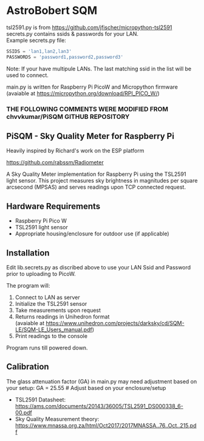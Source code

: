 # AstroBobert SQM
tsl2591.py is from https://github.com/jfischer/micropython-tsl2591  
secrets.py contains ssids & passwords for your LAN.  
Example secrets.py file:

```python
SSIDS = 'lan1,lan2,lan3'  
PASSWORDS = 'password1,password2,password3'
```

Note: If your have multipule LANs. The last matching ssid in the list will be used to connect.  

main.py is written for Raspberry Pi PicoW and Micropython firmware  
(avaiable at https://micropython.org/download/RPI_PICO_W/)  

### THE FOLLOWING COMMENTS WERE MODIFIED FROM chvvkumar/PiSQM GITHUB REPOSITORY
## PiSQM - Sky Quality Meter for Raspberry Pi
Heavily inspired by Richard's work on the ESP platform

https://github.com/rabssm/Radiometer

A Sky Quality Meter implementation for Raspberry Pi using the TSL2591 light sensor. This project measures sky brightness in magnitudes per square arcsecond (MPSAS) and serves readings upon TCP connected request.

## Hardware Requirements
- Raspberry Pi Pico W
- TSL2591 light sensor
- Appropriate housing/enclosure for outdoor use (if applicable)

## Installation
Edit lib.secrets.py as discribed above to use your LAN Ssid and Password prior to uploading to PicoW.

The program will:
1. Connect to LAN as server
2. Initialize the TSL2591 sensor
3. Take measurements upon request
4. Returns readings in Unihedron format  
(avaiable at https://www.unihedron.com/projects/darksky/cd/SQM-LE/SQM-LE_Users_manual.pdf)
5. Print readings to the console

Program runs till powered down.

## Calibration
The glass attenuation factor (GA) in main.py may need adjustment based on your setup:
GA = 25.55  # Adjust based on your enclosure/setup

- TSL2591 Datasheet: https://ams.com/documents/20143/36005/TSL2591_DS000338_6-00.pdf
- Sky Quality Measurement theory: https://www.mnassa.org.za/html/Oct2017/2017MNASSA..76..Oct..215.pdf
